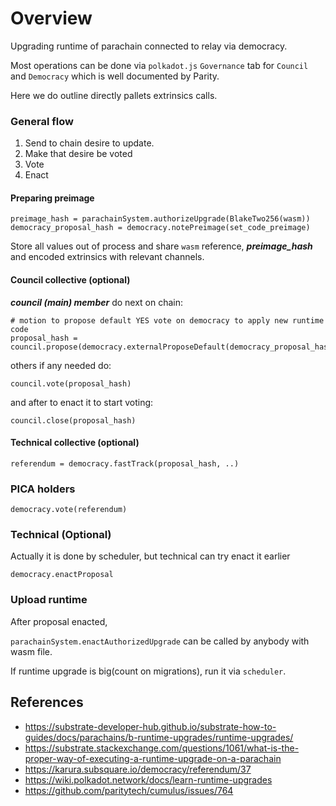 # Overview

Upgrading runtime of parachain connected to relay via democracy.

Most operations can be done via `polkadot.js` `Governance` tab for `Council` and  `Democracy` which is well documented by Parity. 

Here we do outline directly pallets extrinsics calls.

### General flow

1. Send to chain desire to update.
2. Make that desire be voted
3. Vote
4. Enact

#### Preparing preimage

```scale
preimage_hash = parachainSystem.authorizeUpgrade(BlakeTwo256(wasm))
democracy_proposal_hash = democracy.notePreimage(set_code_preimage)
```

Store all values out of process and share `wasm` reference, ***preimage_hash*** and encoded extrinsics with relevant channels.

#### Council collective (optional)

***council (main) member*** do next on chain:

```scale
# motion to propose default YES vote on democracy to apply new runtime code
proposal_hash = council.propose(democracy.externalProposeDefault(democracy_proposal_hash))
```

others if any needed do:

```scale
council.vote(proposal_hash)
```

and after to enact it to start voting:

```scale
council.close(proposal_hash)
```

#### Technical collective (optional)

```scale
referendum = democracy.fastTrack(proposal_hash, ..)
```

### PICA holders

```scale
democracy.vote(referendum)
```

### Technical (Optional)

Actually it is done by scheduler, but technical can try enact it earlier

```scale
democracy.enactProposal
```

### Upload runtime

After proposal enacted,

`parachainSystem.enactAuthorizedUpgrade` can be called by anybody with wasm file. 

If runtime upgrade is big(count on migrations), run it via `scheduler`. 


## References

- https://substrate-developer-hub.github.io/substrate-how-to-guides/docs/parachains/b-runtime-upgrades/runtime-upgrades/
- https://substrate.stackexchange.com/questions/1061/what-is-the-proper-way-of-executing-a-runtime-upgrade-on-a-parachain
- https://karura.subsquare.io/democracy/referendum/37
- https://wiki.polkadot.network/docs/learn-runtime-upgrades
- https://github.com/paritytech/cumulus/issues/764